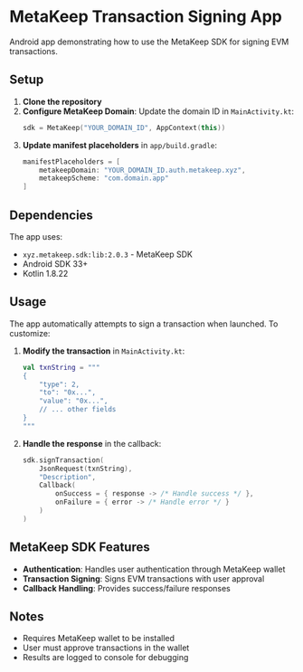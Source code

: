 # MetaKeep Transaction Signing App

Android app demonstrating how to use the MetaKeep SDK for signing EVM transactions.

## Setup

1. **Clone the repository**
2. **Configure MetaKeep Domain**: Update the domain ID in `MainActivity.kt`:
   ```kotlin
   sdk = MetaKeep("YOUR_DOMAIN_ID", AppContext(this))
   ```
3. **Update manifest placeholders** in `app/build.gradle`:
   ```gradle
   manifestPlaceholders = [
       metakeepDomain: "YOUR_DOMAIN_ID.auth.metakeep.xyz", 
       metakeepScheme: "com.domain.app"
   ]
   ```

## Dependencies

The app uses:
- `xyz.metakeep.sdk:lib:2.0.3` - MetaKeep SDK
- Android SDK 33+
- Kotlin 1.8.22

## Usage

The app automatically attempts to sign a transaction when launched. To customize:

1. **Modify the transaction** in `MainActivity.kt`:
   ```kotlin
   val txnString = """
   {
       "type": 2,
       "to": "0x...",
       "value": "0x...",
       // ... other fields
   }
   """
   ```

2. **Handle the response** in the callback:
   ```kotlin
   sdk.signTransaction(
       JsonRequest(txnString),
       "Description",
       Callback(
           onSuccess = { response -> /* Handle success */ },
           onFailure = { error -> /* Handle error */ }
       )
   )
   ```

## MetaKeep SDK Features

- **Authentication**: Handles user authentication through MetaKeep wallet
- **Transaction Signing**: Signs EVM transactions with user approval
- **Callback Handling**: Provides success/failure responses

## Notes

- Requires MetaKeep wallet to be installed
- User must approve transactions in the wallet
- Results are logged to console for debugging
